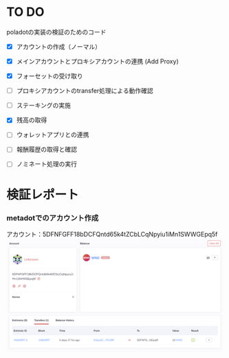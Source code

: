 # TO DO

poladotの実装の検証のためのコード

- [x] アカウントの作成（ノーマル）
- [x] メインアカウントとプロキシアカウントの連携 (Add Proxy)
- [x] フォーセットの受け取り
- [ ] プロキシアカウントのtransfer処理による動作確認
- [ ] ステーキングの実施
- [x] 残高の取得
- [ ] ウォレットアプリとの連携
- [ ] 報酬履歴の取得と確認
- [ ] ノミネート処理の実行


# 検証レポート

### metadotでのアカウント作成
アカウント：5DFNFGFF18bDCFQntd65k4tZCbLCqNpyiu1iMn1SWWGEpq5f
![metadotで作成してfaucetを取得したあとの画像](./assets/image001.png)

